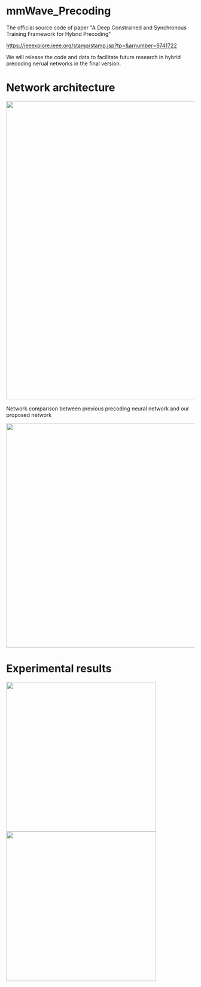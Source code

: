 # mmWave_Precoding
The official source code of paper "A Deep Constrained and Synchronous Training Framework for Hybrid Precoding"

https://ieeexplore.ieee.org/stamp/stamp.jsp?tp=&arnumber=9741722

We will release the code and data to facilitate future research in hybrid precoding nerual networks in the final version.

# Network architecture

<img src='Net_postproc.png' width='800' alt="" align=center />

Network comparison between previous precoding neural network and our proposed network

<img src='Net_comp.png' width='600' alt="" align=center />

# Experimental results

<img src='CNN_based_SEvsSNR_NtRF3_azi60_ele20_cluster4.png' width='400' alt="" /> <img src='CNN_based_SEvsSNR_NtRF4_azi60_ele20_cluster4.png' width='400' alt="" />
